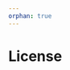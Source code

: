 ```yaml
---
orphan: true
---
```


# License

```{include} ../LICENSE

```
                                                                                                                                                                                                                                                                                                                                                                                                                                       